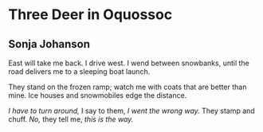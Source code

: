 # Three Deer in Oquossoc
## Sonja Johanson
East will take me back. I drive
west. I wend between snowbanks,
until the road delivers me
to a sleeping boat launch.

They stand on the frozen ramp;
watch me with coats that are
better than mine. Ice houses
and snowmobiles edge the distance.

 _I have to turn around,_ I say
to them, _I went the wrong_
 _way._ They stamp and chuff.
 _No,_ they tell me, _this is the way._